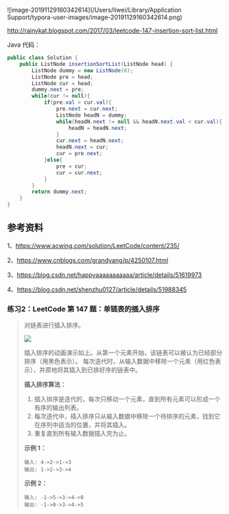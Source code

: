 






![image-20191129160342614](/Users/liwei/Library/Application Support/typora-user-images/image-20191129160342614.png)

http://rainykat.blogspot.com/2017/03/leetcode-147-insertion-sort-list.html

Java 代码：

```java
public class Solution {
    public ListNode insertionSortList(ListNode head) {
        ListNode dummy = new ListNode(0);
        ListNode pre = head;
        ListNode cur = head;
        dummy.next = pre;
        while(cur != null){
            if(pre.val > cur.val){
                pre.next = cur.next;
                ListNode headN = dummy;
                while(headN.next != null && headN.next.val < cur.val){
                    headN = headN.next;
                }
                cur.next = headN.next;
                headN.next = cur;
                cur = pre.next;
            }else{
                pre = cur;
                cur = cur.next;
            }
        }
        return dummy.next;
    }
}
```

## 参考资料

1、https://www.acwing.com/solution/LeetCode/content/235/

2、https://www.cnblogs.com/grandyang/p/4250107.html

3、https://blog.csdn.net/happyaaaaaaaaaaa/article/details/51619973

4、https://blog.csdn.net/shenzhu0127/article/details/51988345








### 练习2：LeetCode 第 147 题：单链表的插入排序



> 对链表进行插入排序。
>
> ![](https://upload.wikimedia.org/wikipedia/commons/0/0f/Insertion-sort-example-300px.gif)
>
> 插入排序的动画演示如上。从第一个元素开始，该链表可以被认为已经部分排序（用黑色表示）。
> 每次迭代时，从输入数据中移除一个元素（用红色表示），并原地将其插入到已排好序的链表中。
>
>  
>
> **插入排序算法：**
>
> 1. 插入排序是迭代的，每次只移动一个元素，直到所有元素可以形成一个有序的输出列表。
> 2. 每次迭代中，插入排序只从输入数据中移除一个待排序的元素，找到它在序列中适当的位置，并将其插入。
> 3. 重复直到所有输入数据插入完为止。
>
>  
>
> **示例 1：**
>
> ```
> 输入: 4->2->1->3
> 输出: 1->2->3->4
> ```
>
> **示例 2：**
>
> ```
> 输入: -1->5->3->4->0
> 输出: -1->0->3->4->5
> ```

